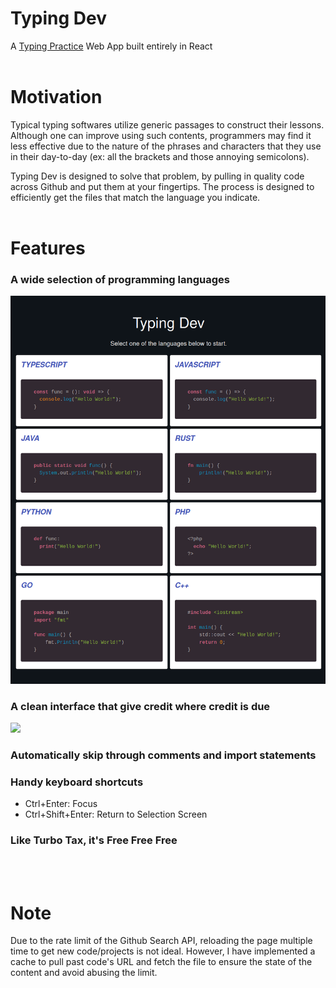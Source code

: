 # Typing Dev
A <a href="https://typing-dev.web.app" target="_blank">Typing Practice</a>
 Web App built entirely in React
<br />
<br />

# Motivation
Typical typing softwares utilize generic passages to construct their lessons. Although one can improve using such contents, programmers may find it less effective due to the nature of the phrases and characters that they use in their day-to-day (ex: all the brackets and those annoying semicolons).   
 
Typing Dev is designed to solve that problem, by pulling in quality code across Github and put them at your fingertips. The process is designed to efficiently get the files that match the language you indicate.
<br />
<br />

# Features
### A wide selection of programming languages
<img width="600" src="showcase/home.png" />   

### A clean interface that give credit where credit is due  
<img width="600" src="showcase/demo.png" />   

### Automatically skip through comments and import statements

### Handy keyboard shortcuts  
  - Ctrl+Enter: Focus
  - Ctrl+Shift+Enter: Return to Selection Screen  

### Like Turbo Tax, it's Free Free Free
<br />
<br />

# Note
Due to the rate limit of the Github Search API, reloading the page multiple time to get new code/projects is not ideal. However, I have implemented a cache to pull past code's URL and fetch the file to ensure the state of the content and avoid abusing the limit.
